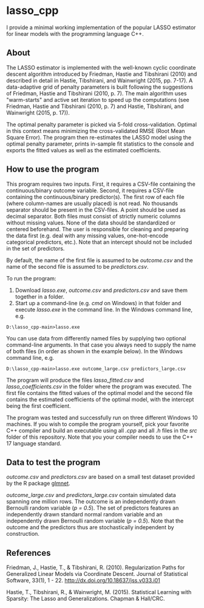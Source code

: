 # lasso_cpp

I provide a minimal working implementation of the popular LASSO estimator for linear models with the programming language C++. 


## About

The LASSO estimator is implemented with the well-known cyclic coordinate descent algorithm introduced by Friedman, Hastie and Tibshirani (2010) and described in detail in Hastie, Tibshirani, and Wainwright (2015, pp. 7-17). A data-adaptive grid of penalty parameters is built following the suggestions of Friedman, Hastie and Tibshirani (2010, p. 7). The main algorithm uses "warm-starts" and active set iteration to speed up the computations (see Friedman, Hastie and Tibshirani (2010, p. 7) and Hastie, Tibshirani, and Wainwright (2015, p. 17)).

The optimal penalty parameter is picked via 5-fold cross-validation. Optimal in this context means minimizing the cross-validated RMSE (Root Mean Square Error). The program then re-estimates the LASSO model using the optimal penalty parameter, prints in-sample fit statistics to the console and exports the fitted values as well as the estimated coefficients.


## How to use the program 

This program requires two inputs. First, it requires a CSV-file containing the continuous/binary outcome variable. Second, it requires a CSV-file containing the continuous/binary predictor(s). The first row of each file (where column-names are usually placed) is not read. No thousands separator should be present in the CSV-files. A point should be used as decimal separator. Both files must consist of strictly numeric columns without missing values. None of the data should be standardized or centered beforehand. The user is responsible for cleaning and preparing the data first (e.g. deal with any missing values, one-hot-encode categorical predictors, etc.). Note that an intercept should not be included in the set of predictors.

By default, the name of the first file is assumed to be *outcome.csv* and the name of the second file is assumed to be *predictors.csv*.

To run the program:
1. Download *lasso.exe*, *outcome.csv* and *predictors.csv* and save them together in a folder.
2. Start up a command-line (e.g. *cmd* on Windows) in that folder and execute *lasso.exe* in the command line. In the Windows command line, e.g.
```shell
D:\lasso_cpp-main>lasso.exe
```
You can use data from differently named files by supplying two optional command-line arguments. In that case you always need to supply the name of both files (in order as shown in the example below). In the Windows command line, e.g.
```shell
D:\lasso_cpp-main>lasso.exe outcome_large.csv predictors_large.csv
```

The program will produce the files *lasso_fitted.csv* and *lasso_coefficients.csv* in the folder where the program was executed. The first file contains the fitted values of the optimal model and the second file contains the estimated coefficients of the optimal model, with the intercept being the first coefficient.

The program was tested and successfully run on three different Windows 10 machines.
If you wish to compile the program yourself, pick your favorite C++ compiler and build an executable using all *.cpp* and all *.h* files in the *src* folder of this repository. Note that you your compiler needs to use the C++ 17 language standard.


## Data to test the program

*outcome.csv* and *predictors.csv* are based on a small test dataset provided by the R package [glmnet](https://github.com/cran/glmnet).

*outcome_large.csv* and *predictors_large.csv* contain simulated data spanning one million rows. The outcome is an independently drawn Bernoulli random variable (*p = 0.5*). The set of predictors features an independently drawn standard normal random variable and an independently drawn Bernoulli random variable (*p = 0.5*). Note that the outcome and the predictors thus are stochastically independent by construction.

## References

Friedman, J., Hastie, T., & Tibshirani, R. (2010). Regularization Paths for Generalized Linear Models via Coordinate Descent. Journal of Statistical Software, 33(1), 1 - 22. http://dx.doi.org/10.18637/jss.v033.i01

Hastie, T., Tibshirani, R., & Wainwright, M. (2015). Statistical Learning with Sparsity: The Lasso and Generalizations. Chapman & Hall/CRC.
